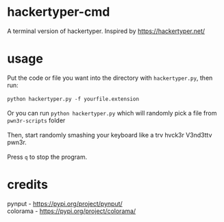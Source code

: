 # hackertyper-cmd
A terminal version of hackertyper. Inspired by https://hackertyper.net/
# usage
Put the code or file you want into the directory with `hackertyper.py`, then run:<br><br>
`python hackertyper.py -f yourfile.extension`<br><br>
Or you can run `python hackertyper.py` which will randomly pick a file from `pwn3r-scripts` folder<br><br>
Then, start randomly smashing your keyboard like a trv hvck3r V3nd3ttv pwn3r.<br><br>
Press `q` to stop the program.
# credits
pynput - https://pypi.org/project/pynput/ <br>
colorama - https://pypi.org/project/colorama/